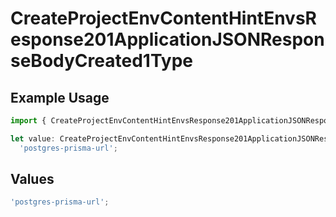 # CreateProjectEnvContentHintEnvsResponse201ApplicationJSONResponseBodyCreated1Type

## Example Usage

```typescript
import { CreateProjectEnvContentHintEnvsResponse201ApplicationJSONResponseBodyCreated1Type } from '@vercel/client/models/operations';

let value: CreateProjectEnvContentHintEnvsResponse201ApplicationJSONResponseBodyCreated1Type =
  'postgres-prisma-url';
```

## Values

```typescript
'postgres-prisma-url';
```
